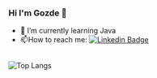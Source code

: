 ### Hi I'm Gozde 👋 

<!--
**GozdeSaygiliYalcin/GozdeSaygiliYalcin** is a ✨ _special_ ✨ repository because its `README.md` (this file) appears on your GitHub profile.
-->

- 🌱 I’m currently learning Java
- :mailbox:How to reach me: [![Linkedin Badge](https://img.shields.io/badge/-gozdesaygiliyalcin-blue?style=flat&logo=Linkedin&logoColor=white)](https://www.linkedin.com/in/gözde-saygılı-yalçın-0a406443/)

<img src="https://komarev.com/ghpvc/?username=GozdeSaygiliYalcin&style=flat-square&color=blue" alt=""/>

![Top Langs](https://github-readme-stats.vercel.app/api/top-langs/?username=GozdeSaygiliYalcin)
